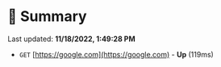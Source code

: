 # 📖 Summary
Last updated: **11/18/2022, 1:49:28 PM**

- `GET` [https://google.com](https://google.com) - **Up** (119ms)
